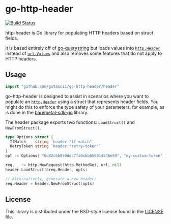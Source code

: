 # go-http-header #

[![Build Status](https://drone.io/github.com/gotascii/go-http-header/status.png)](https://drone.io/github.com/gotascii/go-http-header/latest)

http-header is Go library for populating HTTP headers based on struct fields.

It is based entirely off of
[go-querystring](https://github.com/google/go-querystring) but loads values into
[`http.Header`]() instead of [`url.Values`]() and also removes some features that do not
apply to HTTP headers.

## Usage ##

```go
import "github.com/gotascii/go-http-header/header"
```

go-http-header is designed to assist in scenarios where you want to populate an
[`http.Header`]() using a struct that represents header fields. You might do
this to enforce the type safety of your parameters, for example, as is done in
the [baremetal-sdk-go][] library.

The header package exports two functions: `LoadStruct()` and `NewFromStruct()`.

```go
type Options struct {
  IfMatch    string `header:"if-match"`
  RetryToken string `header:"retry-token"`
}
opt := Options{ "6d82cbb050ddc7fa9cbb659014546e59", "my-custom-token" }

req, _ := http.NewRequest(http.MethodGet, url, nil)
header.LoadStruct(&req.Header, opts)

// Alternatively, generate a new Header:
req.Header = header.NewFromStruct(opts)
```

[baremetal-sdk-go]: https://github.com/MustWin/baremetal-sdk-go/

## License ##

This library is distributed under the BSD-style license found in the [LICENSE](./LICENSE)
file.
